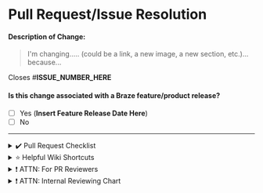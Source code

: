 # Pull Request/Issue Resolution

#### Description of Change:
> I'm changing..... (could be a link, a new image, a new section, etc.)... because...

Closes #**ISSUE_NUMBER_HERE**

#### Is this change associated with a Braze feature/product release?
- [ ] Yes (__Insert Feature Release Date Here__)
- [ ] No

---

<details>
<summary>✔️ Pull Request Checklist</summary>
<br>

- [ ] Check that all links work.
- [ ] Ensure you have completed [our Contributors Liscense Agreement](https://www.braze.com/docs/cla/).
- [ ] Tag @Timothy-Kim and @KellieHawks as a reviewer when your work is **done and ready to be reviewed for merge**. Are you an internal product manager? Reference the chart below to tag the appropriate reviewer.
- [ ] Tag others as reviewers as necessary.
- [ ] If you have modified any links, be sure to add redirects to `assets` > `js` > `broken_redirect_list.js`

</details>

<details>
<summary>⭐ Helpful Wiki Shortcuts</summary>
<br>

- [Writing Style Guide](https://docs.google.com/document/d/e/2PACX-1vTtzHpcihaXTTYD85LoKIvYBvpCQFLr8n0BDKRDRAMEz_DnZdHJJINKL24r4JXkRUui24pl_DVxbu2T/pub)
- [Technical Documentation Style Guide](https://docs.google.com/document/d/e/2PACX-1vTtzHpcihaXTTYD85LoKIvYBvpCQFLr8n0BDKRDRAMEz_DnZdHJJINKL24r4JXkRUui24pl_DVxbu2T/pub#h.wstt3flbts5k)
- [Styling Test Page](https://github.com/braze-inc/braze-docs/blob/develop/_docs/_home/styling_test_page.md)

</details>

<details>
<summary>❗ ATTN: For PR Reviewers</summary>
<br>

- [ ] Read our [Reviewing a PR page](https://github.com/Appboy/braze-docs/wiki/Reviewing-a-PR) for more on our reviewing suggestions.
- [ ] Read our [Previewing Documentation page](https://github.com/braze-inc/braze-docs/wiki/Previewing-and-Testing-Documentation) to see how to check the deployment.
  - [ ] Preview all changes in the linked Heroku environment (click `View deployment` button below, then `Docs`, this can take up to 5 minutes to load. A `502` error means the deployment is still loading, refresh the page, and try again.
</details>

<details>
<summary>❗ ATTN: Internal Reviewing Chart </summary>
<br>
<b>Work at Braze and not sure who to tag for review?</b> <br>Before tagging @timothy-kim or @KellieHawks for a general review, reference the following chart to see if a specific product vertical/reviewer applies to your pull request.
<br><br>
<table>
<tr>
    <td><b>Reviewer</b></td>
    <td><b>Product Vertical</b></td>
  </tr>
  <tr>
    <td>@Timothy-Kim</td>
    <td>Application Infrastructure<br>Data Infrastructure</td>
  </tr>
  <tr>
    <td>@kelliehawks</td>
    <td>Intelligence<br>Product Partnerships<br>SMS<br>Internal Tools</td>
  </tr>
  <tr>
    <td>@bre-fitzgerald</td>
    <td>Reporting<br>Ingestion<br>Platforms and Channels<br>SMB</td>
  </tr>
  <tr>
    <td>@lydia-xie</td>
    <td>Messaging and Automation<br>Dashboard Infrastructure<br>Email</td>
  </tr>
</table>
</details>


